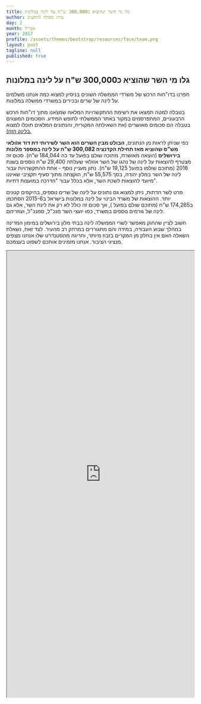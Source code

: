 ```yaml
---
title: גלו מי השר שהוציא כ300,000 ש"ח על לינה במלונות
author: צוות מפתח התקציב
day: 2
month: אפריל
year: 2017
profile: /assets/themes/bootstrap/resources/face/team.png
layout: post
tagline: null
published: true
---
```

## גלו מי השר שהוציא כ300,000 ש"ח על לינה במלונות

חפרנו בדו"חות הרכש של משרדי הממשלה השונים בניסיון למצוא כמה אנחנו משלמים על לינה של שרים ובכירים במשרדי ממשלה במלונות. 

בטבלה למטה תמצאו את רשימת ההתקשרויות המלאה שמצאנו מתוך דו"חות הרכש הרבעוניים, המתפרסמים במקור באתר הממשלתי לחופש המידע. הסכומים המוצגים בטבלה הם סכומים מאושרים (את השאילתה המקורית, והנתונים המלאים תוכלו למצוא [בלינק הזה).](http://data.obudget.org/queries/744#table)

כפי שניתן לראות מן הנתונים, **הבולט מבין השרים הוא השר לשירותי דת דוד אזולאי מש"ס שהוציא מאז תחילת הקדנציה 300,082 ש"ח על לינה במספר מלונות בירושלים** (הוצאה מאושרת, מתוכה שולם בפועל עד כה 184,044 ש"ח). סכום זה מצטרף להוצאות על לינה של נהגו של השר אזולאי שעלתה 29,400 ש"ח נוספים בשנת 2016 (מתוכם שולמו בפועל 19,125 ש"ח). נתון מעניין נוסף - אחת ההתקשרויות עבור לינה של השר במלון יהודה, בסך 55,575 ש"ח, הוקצתה מתוך סעיף תקציבי שאיננו מיועד להוצאות לשכת השר, אלא בכלל עבור "הדרכה במועצות דתיות".  

פרט לשר הדתות, ניתן למצוא גם נתונים על לינה של שרים נוספים, בהיקפים קטנים יותר. ההוצאות של משרד הבינוי על לינה במלונות בישראל ב2015-6 הסתכמו ב174,265 ש"ח (מתוכם שולם בפועל ), אך סכום זה כולל לא רק את לינת השר, אלא גם לינה של גורמים נוספים במשרד, כמו יועצי השר מנכ"ל, סמנכ"ל, ועוזריהם. 

חשוב לציין שהחוק מאפשר לשרי הממשלה לינה בבתי מלון בירושלים במימון המדינה במהלך שבוע העבודה, במידה והם מתגוררים במרחק רב מהעיר. לצד זאת, נשאלת השאלה האם אין בחלק מן המקרים בזבוז מיותר, וחריגה מהסטנדרט שלו אנחנו מצפים מנציגי הציבור. אנחנו מזמינים אותכם לשפוט בעצמכם.

<iframe width="100%" height="1200px" style="overflow-x:scroll" src="https://docs.google.com/spreadsheets/d/1SY56Nq5fUWuNRBbQBwfVwYjJavtrMR5NV8AVHY2J8Y8/pubhtml?gid=0&amp;single=true&amp;widget=true&amp;headers=false"></iframe>

